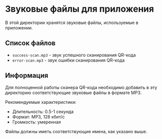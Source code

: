 # Звуковые файлы для приложения

В этой директории хранятся звуковые файлы, используемые в приложении.

## Список файлов

- `success-scan.mp3` - звук успешного сканирования QR-кода
- `error-scan.mp3` - звук ошибки сканирования QR-кода

## Информация

Для полноценной работы сканера QR-кода необходимо добавить в эту директорию соответствующие звуковые файлы в формате MP3.

Рекомендуемые характеристики:
- Длительность: 0.5-1 секунда
- Формат: MP3, 128 кбит/с
- Громкость: умеренная

Файлы должны иметь соответствующие имена, как указано выше. 